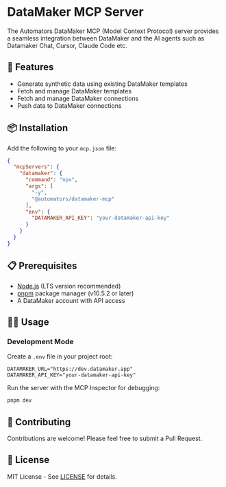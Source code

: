 # DataMaker MCP Server

The Automators DataMaker MCP (Model Context Protocol) server provides a seamless integration between DataMaker and the AI agents such as Datamaker Chat, Cursor, Claude Code etc.

## 🚀 Features

- Generate synthetic data using existing DataMaker templates
- Fetch and manage DataMaker templates
- Fetch and manage DataMaker connections
- Push data to DataMaker connections

## 📦 Installation

Add the following to your `mcp.json` file:

```json
{
  "mcpServers": {
    "datamaker": {
      "command": "npx",
      "args": [
        "-y",
        "@automators/datamaker-mcp"
      ],
      "env": {
        "DATAMAKER_API_KEY": "your-datamaker-api-key"
      }
    }
  }
}

```

## 📋 Prerequisites

- [Node.js](https://nodejs.org/en/download/) (LTS version recommended)
- [pnpm](https://pnpm.io/) package manager (v10.5.2 or later)
- A DataMaker account with API access


## 🏃‍♂️ Usage

### Development Mode

Create a `.env` file in your project root:

```env
DATAMAKER_URL="https://dev.datamaker.app"
DATAMAKER_API_KEY="your-datamaker-api-key"
```

Run the server with the MCP Inspector for debugging:

```bash
pnpm dev
```
## 🤝 Contributing

Contributions are welcome! Please feel free to submit a Pull Request.

## 📄 License

MIT License - See [LICENSE](LICENSE) for details. 